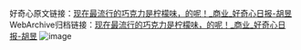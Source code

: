 好奇心原文链接：[现在最流行的巧克力是柠檬味，的呢！_商业_好奇心日报-胡昱](https://www.qdaily.com/articles/2975.html)
WebArchive归档链接：[现在最流行的巧克力是柠檬味，的呢！_商业_好奇心日报-胡昱](http://web.archive.org/web/20190623151721/https://www.qdaily.com/articles/2975.html)
![image](http://ww3.sinaimg.cn/large/007d5XDply1g3v6xix22lj30u02js4qp)